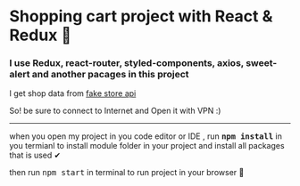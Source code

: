 <h1>Shopping cart project with React & Redux 🤟</h1>
<h3>I use Redux, react-router, styled-components, axios, sweet-alert and another pacages in this project</h3>
<p>I get shop data from <a href="https://fakestoreapi.com/">fake store api</a></p>
<p>So! be sure to connect to Internet and Open it with VPN :)</p>
<hr/>
<p>when you open my project in you code editor or IDE , run <kbd><b>npm install</b></kbd> in you termianl to install module folder in your project and install all packages that is used ✔</p>
<p>then run <kbd>npm start</kbd> in terminal to run project in your browser 🙂</p>
